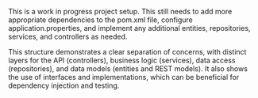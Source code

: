 This is a work in progress project setup. This still needs to add more appropriate dependencies to the pom.xml file, configure application.properties, and implement any additional entities, repositories, services, and controllers as needed.

This structure demonstrates a clear separation of concerns, with distinct layers for the API (controllers), business logic (services), data access (repositories), and data models (entities and REST models). It also shows the use of interfaces and implementations, which can be beneficial for dependency injection and testing.